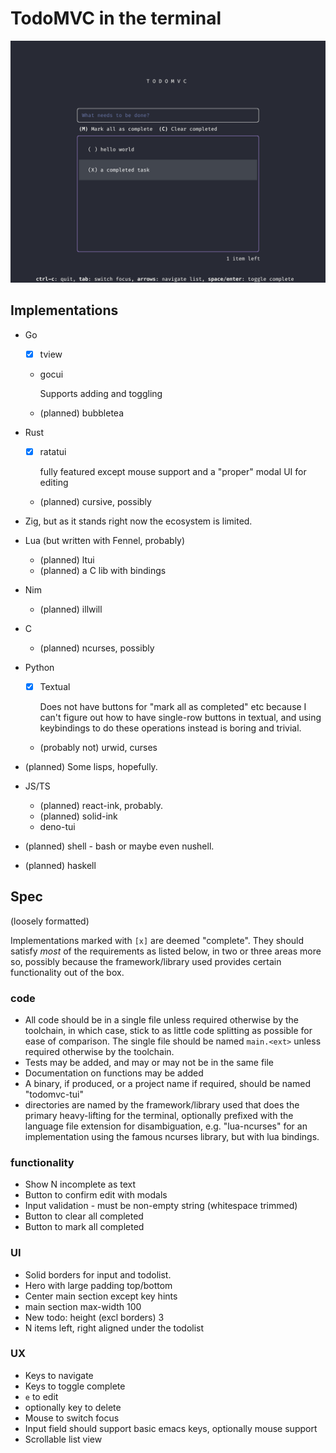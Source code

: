 # TodoMVC in the terminal

![demo](./demo.png)

## Implementations

- Go
  - [x] tview

  - gocui

    Supports adding and toggling

  - (planned) bubbletea

- Rust

  - [x] ratatui

    fully featured except mouse support and a "proper" modal UI for editing

  - (planned) cursive, possibly

- Zig, but as it stands right now the ecosystem is limited.

- Lua (but written with Fennel, probably)
  - (planned) ltui
  - (planned) a C lib with bindings

- Nim
  - (planned) illwill

- C
  - (planned) ncurses, possibly

- Python
  - [x] Textual

    Does not have buttons for "mark all as completed" etc because I can't figure
    out how to have single-row buttons in textual, and using keybindings to do
    these operations instead is boring and trivial.

  - (probably not) urwid, curses

- (planned) Some lisps, hopefully.

- JS/TS
  - (planned) react-ink, probably.
  - (planned) solid-ink
  - deno-tui

- (planned) shell - bash or maybe even nushell.

- (planned) haskell

## Spec

(loosely formatted)

Implementations marked with `[x]` are deemed "complete". They should satisfy
_most_ of the requirements as listed below, in two or three areas more so,
possibly because the framework/library used provides certain functionality out
of the box.

### code

- All code should be in a single file unless required otherwise by the
  toolchain, in which case, stick to as little code splitting as possible for ease
  of comparison. The single file should be named `main.<ext>` unless required
  otherwise by the toolchain.
- Tests may be added, and may or may not be in the same file
- Documentation on functions may be added
- A binary, if produced, or a project name if required, should be named
  "todomvc-tui"
- directories are named by the framework/library used that does the primary
  heavy-lifting for the terminal, optionally prefixed with the language file
  extension for disambiguation, e.g. "lua-ncurses" for an implementation using the
  famous ncurses library, but with lua bindings.

### functionality

- Show N incomplete as text
- Button to confirm edit with modals
- Input validation - must be non-empty string (whitespace trimmed)
- Button to clear all completed
- Button to mark all completed

### UI

- Solid borders for input and todolist.
- Hero with large padding top/bottom
- Center main section except key hints
- main section max-width 100
- New todo: height (excl borders) 3
- N items left, right aligned under the todolist

### UX

- Keys to navigate
- Keys to toggle complete
- `e` to edit
- optionally key to delete
- Mouse to switch focus
- Input field should support basic emacs keys, optionally mouse support
- Scrollable list view
